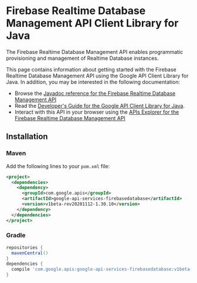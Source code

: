 # Firebase Realtime Database Management API Client Library for Java

The Firebase Realtime Database Management API enables programmatic provisioning and management of Realtime Database instances.

This page contains information about getting started with the Firebase Realtime Database Management API
using the Google API Client Library for Java. In addition, you may be interested
in the following documentation:

* Browse the [Javadoc reference for the Firebase Realtime Database Management API][javadoc]
* Read the [Developer's Guide for the Google API Client Library for Java][google-api-client].
* Interact with this API in your browser using the [APIs Explorer for the Firebase Realtime Database Management API][api-explorer]

## Installation

### Maven

Add the following lines to your `pom.xml` file:

```xml
<project>
  <dependencies>
    <dependency>
      <groupId>com.google.apis</groupId>
      <artifactId>google-api-services-firebasedatabase</artifactId>
      <version>v1beta-rev20201112-1.30.10</version>
    </dependency>
  </dependencies>
</project>
```

### Gradle

```gradle
repositories {
  mavenCentral()
}
dependencies {
  compile 'com.google.apis:google-api-services-firebasedatabase:v1beta-rev20201112-1.30.10'
}
```

[javadoc]: https://googleapis.dev/java/google-api-services-firebasedatabase/latest/index.html
[google-api-client]: https://github.com/googleapis/google-api-java-client/
[api-explorer]: https://developers.google.com/apis-explorer/#p/firebasedatabase/v1/
